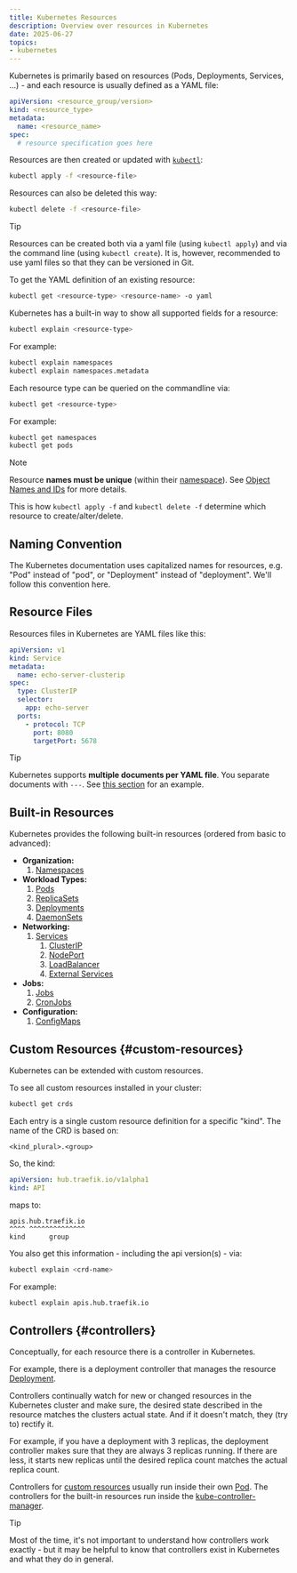 ```yaml
---
title: Kubernetes Resources
description: Overview over resources in Kubernetes
date: 2025-06-27
topics:
- kubernetes
---
```


Kubernetes is primarily based on resources (Pods, Deployments, Services, ...) - and each resource is usually defined as a YAML file:

```yaml
apiVersion: <resource_group/version>
kind: <resource_type>
metadata:
  name: <resource_name>
spec:
  # resource specification goes here
```

Resources are then created or updated with [`kubectl`](../kubectl.md):

```sh
kubectl apply -f <resource-file>
```

Resources can also be deleted this way:

```sh
kubectl delete -f <resource-file>
```

> [!TIP]
> Resources can be created both via a yaml file (using `kubectl apply`) and via the command line (using `kubectl create`). It is, however, recommended to use yaml files so that they can be versioned in Git.

To get the YAML definition of an existing resource:

```sh
kubectl get <resource-type> <resource-name> -o yaml
```

Kubernetes has a built-in way to show all supported fields for a resource:

```sh
kubectl explain <resource-type>
```

For example:

```sh
kubectl explain namespaces
kubectl explain namespaces.metadata
```

Each resource type can be queried on the commandline via:

```sh
kubectl get <resource-type>
```

For example:

```sh
kubectl get namespaces
kubectl get pods
```

> [!NOTE]
> Resource **names must be unique** (within their [namespace](namespaces.md)). See [Object Names and IDs](https://kubernetes.io/docs/concepts/overview/working-with-objects/names/) for more details.
>
> This is how `kubectl apply -f` and `kubectl delete -f` determine which resource to create/alter/delete.

## Naming Convention

The Kubernetes documentation uses capitalized names for resources, e.g. "Pod" instead of "pod", or "Deployment" instead of "deployment". We'll follow this convention here.

## Resource Files

Resources files in Kubernetes are YAML files like this:

```yaml
apiVersion: v1
kind: Service
metadata:
  name: echo-server-clusterip
spec:
  type: ClusterIP
  selector:
    app: echo-server
  ports:
    - protocol: TCP
      port: 8080
      targetPort: 5678
```

> [!TIP]
> Kubernetes supports **multiple documents per YAML file**. You separate documents with `---`. See [this section](services-clusterip.md#demo-app) for an example.

## Built-in Resources

Kubernetes provides the following built-in resources (ordered from basic to advanced):

* **Organization:**
  1. [Namespaces](namespaces.md)
* **Workload Types:**
  1. [Pods](pods.md)
  1. [ReplicaSets](replica-sets.md)
  1. [Deployments](deployments.md)
  1. [DaemonSets](daemonsets.md)
* **Networking:**
  1. [Services](services.md)
     1. [ClusterIP](services-clusterip.md)
     1. [NodePort](services-nodeport.md)
     1. [LoadBalancer](services-loadbalancer.md)
     1. [External Services](external-services.md.md)
* **Jobs:**
  1. [Jobs](jobs.md)
  1. [CronJobs](cronjobs.md)
* **Configuration:**
  1. [ConfigMaps](configmaps.md)

## Custom Resources {#custom-resources}

Kubernetes can be extended with custom resources.

To see all custom resources installed in your cluster:

```sh
kubectl get crds
```

Each entry is a single custom resource definition for a specific "kind". The name of the CRD is based on:

```
<kind_plural>.<group>
```

So, the kind:

```yaml
apiVersion: hub.traefik.io/v1alpha1
kind: API
```

maps to:

```
apis.hub.traefik.io
^^^^ ^^^^^^^^^^^^^^
kind      group
```

You also get this information - including the api version(s) - via:

```sh
kubectl explain <crd-name>
```

For example:

```sh
kubectl explain apis.hub.traefik.io
```

## Controllers {#controllers}

Conceptually, for each resource there is a controller in Kubernetes.

For example, there is a deployment controller that manages the resource [Deployment](deployments.md).

Controllers continually watch for new or changed resources in the Kubernetes cluster and make sure, the desired state described in the resource matches the clusters actual state. And if it doesn't match, they (try to) rectify it.

For example, if you have a deployment with 3 replicas, the deployment controller makes sure that they are always 3 replicas running. If there are less, it starts new replicas until the desired replica count matches the actual replica count.

Controllers for [custom resources](#custom-resources) usually run inside their own [Pod](pods). The controllers for the built-in resources run inside the [kube-controller-manager](../kube-controller-manager.md).

> [!TIP]
> Most of the time, it's not important to understand how controllers work exactly - but it may be helpful to know that controllers exist in Kubernetes and what they do in general.
